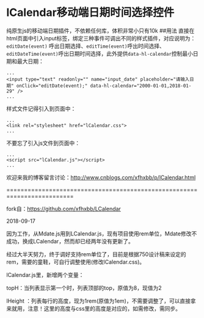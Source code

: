 lCalendar移动端日期时间选择控件
==========
纯原生js的移动端日期插件，不依赖任何库，体积非常小只有10k
##用法
直接在html页面中引入input标签，绑定三种事件可调出不同的样式插件，对应说明为：`editDate(event)` 呼出日期选择、`editTime(event)`呼出时间选择、`editDateTime(event)`呼出日期时间选择，此外提供`data-hl-calendar`控制最小日期和最大日期：
```
...
<input type="text" readonly="" name="input_date" placeholder="请输入日期" onClick="editDate(event);" data-hl-calendar="2000-01-01,2018-01-29" />
...
```
样式文件记得引入到页面中：
```
...
<link rel="stylesheet" href="lCalendar.css">
...
```
不要忘了引入js文件到页面中：
```
...
<script src="lCalendar.js"></script>
...
```
欢迎来我的博客留言讨论：http://www.cnblogs.com/xfhxbb/p/lCalendar.html











=========================================================================


fork自：https://github.com/xfhxbb/LCalendar  




2018-09-17  

因为工作，从Mdate.js用到LCalendar.js，现有项目使用rem单位，Mdate修改不成功，换成LCalendar，然而却已经两年没有更新了。  

经过大半天努力，终于调好支持rem单位了，目前是根据750设计稿来设定的rem，需要的童鞋，可自行调整使用(修改lCalendar.css)。  

lCalendar.js里，新增两个变量：  

topH：当列表显示第一个时，列表顶部的top，原值为8，现值为2  

lHeight ：列表每行的高度，现为1rem(原值为1em)，不需要调整了，可以直接拿来就用，注意！这里的高度与css里的高度是对应的，如需修改，需同步。

